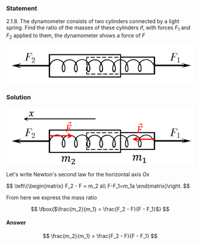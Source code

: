 ###  Statement

$2.1.8.$ The dynamometer consists of two cylinders connected by a light spring. Find the ratio of the masses of these cylinders if, with forces $F_1$ and $F_2$ applied to them, the dynamometer shows a force of $F$

![ For problem $2.1.8$ |734x150, 47%](../../img/2.1.8/statement.png)

### Solution

![ Forces acting on the dynamometer |942x289, 47%](../../img/2.1.8/draw.png)

Let's write Newton's second law for the horizontal axis $Ox$

$$
\left\\{\begin{matrix} F_2 - F = m_2 a\\\ F-F_1=m_1a \end{matrix}\right.
$$

From here we express the mass ratio

$$
\fbox{$\frac{m_2}{m_1} = \frac{F_2 - F}{F - F_1}$}
$$

#### Answer

$$
\frac{m_2}{m_1} = \frac{F_2 - F}{F - F_1}
$$
